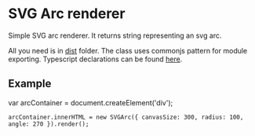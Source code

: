 SVG Arc renderer
================

Simple SVG arc renderer. 
It returns string representing an svg arc.

All you need is in [dist](/dist/) folder. The class uses commonjs pattern for module exporting.
Typescript declarations can be found [here](/dist/SVGArc.d.ts).
 
Example
-------

var arcContainer = document.createElement('div');

`arcContainer.innerHTML = new SVGArc({
    canvasSize: 300,
    radius: 100,
    angle: 270
}).render();`